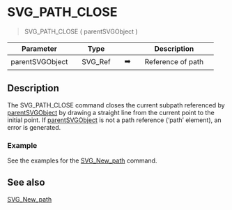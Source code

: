 <!-- SVG_PATH_CLOSE ( parentReference )
 -> parentReference (Text)-->
# SVG_PATH_CLOSE

> SVG_PATH_CLOSE ( parentSVGObject )

| Parameter |     | Type |     |     |     | Description |     |
| --- | --- | --- | --- | --- | --- | --- | --- |
| parentSVGObject |     | SVG_Ref |     | ➡️ |     | Reference of path |     |

## Description

The SVG_PATH_CLOSE command closes the current subpath referenced by [parentSVGObject](# "Reference of path") by drawing a straight line from the current point to the initial point. If [parentSVGObject](# "Reference of path") is not a path reference (‘path’ element), an error is generated.

### Example  

See the examples for the [SVG_New_path](SVG_New_path.md)  command.

## See also

[SVG_New_path](SVG_New_path.md)
